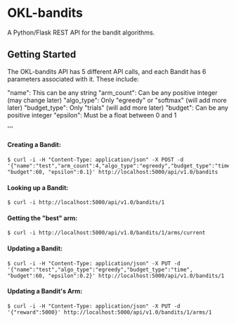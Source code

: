 # OKL-bandits

A Python/Flask REST API for the bandit algorithms.

## Getting Started

The OKL-bandits API has 5 different API calls, and each Bandit has 6 parameters associated with it. These include:

"name": This can be any string
"arm_count": Can be any positive integer (may change later)
"algo_type": Only "egreedy" or "softmax" (will add more later)
"budget_type": Only "trials" (will add more later)
"budget": Can be any positive integer
"epsilon": Must be a float between 0 and 1


'''

#### Creating a Bandit:

```
$ curl -i -H "Content-Type: application/json" -X POST -d '{"name":"test","arm_count":4,"algo_type":"egreedy","budget_type":"time", "budget":60, "epsilon":0.1}' http://localhost:5000/api/v1.0/bandits
```

#### Looking up a Bandit:

```
$ curl -i http://localhost:5000/api/v1.0/bandits/1
```

#### Getting the "best" arm:

```
$ curl -i http://localhost:5000/api/v1.0/bandits/1/arms/current
```

#### Updating a Bandit:

```
$ curl -i -H "Content-Type: application/json" -X PUT -d '{"name":"test","algo_type":"egreedy","budget_type":"time", "budget":60, "epsilon":0.2}' http://localhost:5000/api/v1.0/bandits/1
```

#### Updating a Bandit's Arm:

```
$ curl -i -H "Content-Type: application/json" -X PUT -d '{"reward":5000}' http://localhost:5000/api/v1.0/bandits/1/arms/1
```



